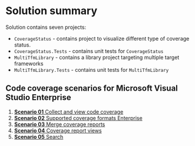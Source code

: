 # Solution summary

Solution contains seven projects:

- `CoverageStatus` - contains project to visualize different type of coverage status.
- `CoverageStatus.Tests` - contains unit tests for `CoverageStatus`
- `MultiTfmLibrary` - contains a library project targeting multiple target frameworks
- `MultiTfmLibrary.Tests` - contains unit tests for `MultiTfmLibrary`

## Code coverage scenarios for Microsoft Visual Studio Enterprise

1. [**Scenario 01** Collect and view code coverage](scenarios/scenario01/README.md)
2. [**Scenario 02** Supported coverage formats Enterprise](scenarios/scenario02/README.md)
3. [**Scenario 03** Merge coverage reports](scenarios/scenario03/README.md)
4. [**Scenario 04** Coverage report views](scenarios/scenario04/README.md)
5. [**Scenario 05** Search](scenarios/scenario05/README.md)
